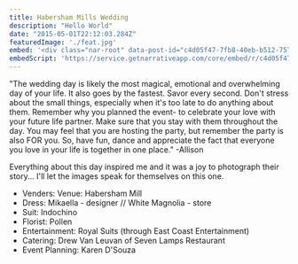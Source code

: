 ```yaml
---
title: Habersham Mills Wedding
description: "Hello World"
date: "2015-05-01T22:12:03.284Z"
featuredImage: './feat.jpg'
embed: '<div class="nar-root" data-post-id="c4d05f47-7fb8-40eb-b512-757272d54f60" style="p {text-align:center;opacity: 0.0;animation: nara 0s ease-in 2s forwards;}@keyframes nara {to {opacity: 1.0;}}" ><img style="width:100%;" src="https://content1.getnarrativeapp.com/static/c4d05f47-7fb8-40eb-b512-757272d54f60/featured.jpg"><noscript><p>Your Narrative blog will appear here, click preview to see it live.<br>For any issues click <a href="https://help.narrative.so/i/j">here</a></p></noscript>'
embedScript: 'https://service.getnarrativeapp.com/core/embed/r/c4d05f47-7fb8-40eb-b512-757272d54f60.js'
---
```

"The wedding day is likely the most magical, emotional and overwhelming day of your life. It also goes by the fastest. Savor every second. Don't stress about the small things, especially when it's too late to do anything about them. Remember why you planned the event- to celebrate your love with your future life partner. Make sure that you stay with them throughout the day. You may feel that you are hosting the party, but remember the party is also FOR you.  So, have fun, dance and appreciate the fact that everyone you love in your life is together in one place." -Allison

Everything about this day inspired me and it was a joy to photograph their story... I'll let the images speak for themselves on this one.

- Venders: Venue: Habersham Mill
- Dress: Mikaella - designer // White Magnolia - store
- Suit: Indochino
- Florist: Pollen
- Entertainment: Royal Suits (through East Coast Entertainment)
- Catering: Drew Van Leuvan of Seven Lamps Restaurant
- Event Planning: Karen D'Souza
